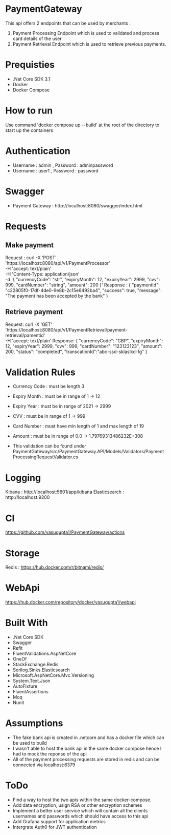 # PaymentGateway

This api offers 2 endpoints that can be used by merchants :
1) Payment Processing Endpoint which is used to validated and process card details of the user
2) Payment Retrieval Endpoint which is used to retrieve previous payments.

# Prequisties
* .Net Core SDK 3.1
* Docker 
* Docker Compose
# How to run
Use command 'docker compose up --build' at the root of the directory to start up the containers

# Authentication
* Username : admin , Password : adminpassword
* Username : user1 , Password : password

# Swagger
* Payment Gateway : http://localhost:8080/swagger/index.html

# Requests

## Make payment ##
Request :
curl -X 'POST' \
  'https://localhost:8080/api/v1/PaymentProcessor' \
  -H 'accept: text/plain' \
  -H 'Content-Type: application/json' \
  -d '{
  "currencyCode": "str",
  "expiryMonth": 12,
  "expiryYear": 2999,
  "cvv": 999,
  "cardNumber": "string",
  "amount": 200
}'
Response : 
{
  "paymentId": "c22805f0-17df-4de0-9e8b-2c15e6492ba4",
  "success": true,
  "message": "The payment has been accepted by the bank"
}


## Retrieve payment ##
Request:
curl -X 'GET' \
  'https://localhost:8080/api/v1/PaymentRetrieval/payment-retrieval/pamentid' \
  -H 'accept: text/plain'
Response:
{
  "currencyCode": "GBP",
  "expiryMonth": 12,
  "expiryYear": 2999,
  "cvv": 999,
  "cardNumber": "123123123",
  "amount": 200,
  "status": "completed",
  "transcationId":"abc-ssd-sklaslkd-fg"
}

# Validation Rules 
* Currency Code : must be length 3
* Expiry Month : must be in range of 1 -> 12
* Expiry Year : must be in range of 2021 -> 2999
* CVV : must be in range of 1 -> 999
* Card Number : must have min length of 1 and max length of 19
* Amount : must be in range of 0.0 -> 1.79769313486232E+308

* This validation can be found under PaymentGateway/src/PaymentGateway.API/Models/Validators/PaymentProcessingRequestValidator.cs 


# Logging 
Kibana : http://localhost:5601/app/kibana
Elasticsearch : http://localhost:9200

# CI 
https://github.com/vasugupta1/PaymentGateway/actions

# Storage 
Redis : https://hub.docker.com/r/bitnami/redis/

# WebApi
https://hub.docker.com/repository/docker/vasugupta1/webapi

# Built With
* .Net Core SDK
* Swagger
* Refit
* FluentValidations.AspNetCore
* OneOf
* StackExchange.Redis
* Serilog.Sinks.Elasticsearch
* Microsoft.AspNetCore.Mvc.Versioning
* System.Text.Json
* AutoFixture
* FluentAssertions
* Moq
* Nunit

# Assumptions 
* The fake bank api is created in .netcore and has a docker file which can be used to build 
* I wasn't able to host the bank api in the same docker compose hence I had to mock the reponse of the api 
* All of the payment processing requests are stored in redis and can be connected via localhost:6379

# ToDo
* Find a way to host the two apis within the same docker-compose.
* Add data encryption, usign RSA or other encryption schemes
* Implement a better user service which will contain all the clients usernames and passwords which should have access to this api
* Add Grafana support for application metrics
* Intergrate Auth0 for JWT authentication 

